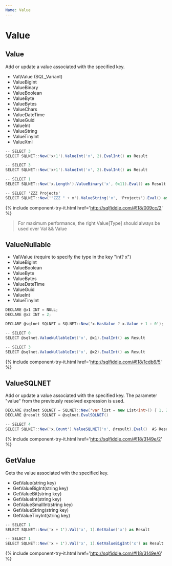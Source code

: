 ```yaml
---
Name: Value
---
```


# Value

## Value

Add or update a value associated with the specified key.

 - Val\Value (SQL_Variant)
 - ValueBigInt
 - ValueBinary
 - ValueBoolean
 - ValueByte
 - ValueBytes
 - ValueChars
 - ValueDateTime
 - ValueGuid
 - ValueInt
 - ValueString
 - ValueTinyInt
 - ValueXml


```csharp
-- SELECT 3
SELECT SQLNET::New('x+1').ValueInt('x', 2).EvalInt() as Result

-- SELECT 3
SELECT SQLNET::New('x+1').ValueInt('x', 2).EvalInt() as Result

-- SELECT 1
SELECT SQLNET::New('x.Length').ValueBinary('x', 0x11).Eval() as Result

-- SELECT 'ZZZ Projects'
SELECT SQLNET::New('"ZZZ " + x').ValueString('x', 'Projects').Eval() as Result

```
{% include component-try-it.html href='http://sqlfiddle.com/#!18/009cc/2' %}

> For maximum performance, the right Value[Type] should always be used over Val && Value

## ValueNullable

 - Val\Value (require to specify the type in the key "int? x")
 - ValueBigInt
 - ValueBoolean
 - ValueByte
 - ValueBytes
 - ValueDateTime
 - ValueGuid
 - ValueInt
 - ValueTinyInt


```csharp
DECLARE @x1 INT = NULL;
DECLARE @x2 INT = 2;

DECLARE @sqlnet SQLNET = SQLNET::New('x.HasValue ? x.Value + 1 : 0');

-- SELECT 0
SELECT @sqlnet.ValueNullableInt('x', @x1).EvalInt() as Result

-- SELECT 3
SELECT @sqlnet.ValueNullableInt('x', @x2).EvalInt() as Result

```
{% include component-try-it.html href='http://sqlfiddle.com/#!18/1cdb6/5' %}

## ValueSQLNET

Add or update a value associated with the specified key. The parameter "value" from the previously resolved expression is used.


```csharp
DECLARE @sqlnet SQLNET = SQLNET::New('var list = new List<int>() { 1, 2, 3, 4}')
DECLARE @result SQLNET = @sqlnet.EvalSQLNET()

-- SELECT 4
SELECT SQLNET::New('x.Count').ValueSQLNET('x', @result).Eval()  AS Result 

```
{% include component-try-it.html href='http://sqlfiddle.com/#!18/3149e/2' %}

## GetValue

Gets the value associated with the specified key.

 - GetValue(string key)
 - GetValueBigInt(string key)
 - GetValueBit(string key)
 - GetValueInt(string key)
 - GetValueSmallInt(string key)
 - GetValueString(string key)
 - GetValueTinyInt(string key)


```csharp
-- SELECT 1
SELECT SQLNET::New('x + 1').Val('x', 1).GetValue('x') as Result

-- SELECT 1
SELECT SQLNET::New('x + 1').Val('x', 1).GetValueBigInt('x') as Result

```
{% include component-try-it.html href='http://sqlfiddle.com/#!18/3149e/6' %}

